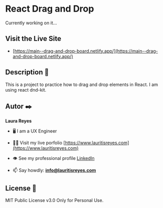 

# React Drag and Drop 

Currently working on it...

## Visit the Live Site
- [https://main--drag-and-drop-board.netlify.app/](https://main--drag-and-drop-board.netlify.app/)

## Description 📑

This is a project to practice how to drag and drop elements in React. I am using react dnd-kit.


## Autor ✒️
**Laura Reyes**

- 🖥 I am a UX Engineer

- 👨‍💻 Visit my live porfolio [https://www.lauritisreyes.com](https://www.lauritisreyes.com)

- 👁 See my professional profile [LinkedIn](https://www.linkedin.com/in/laura-reyes-sanz/)

- 📫 Say howdly: **info@lauritisreyes.com**

  
## License 📄
MIT Public License v3.0
Only for Personal Use.
